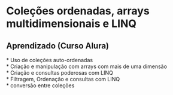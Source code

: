 # Coleções ordenadas, arrays multidimensionais e LINQ
##  Aprendizado (Curso Alura)
<p>* Uso de coleções auto-ordenadas<br>
* Criação e manipulação com arrays com mais de uma dimensão<br>
* Criação e consultas poderosas com LINQ<br>
* Filtragem, Ordenação e consultas com LINQ<br>
* conversão entre coleções</p>
